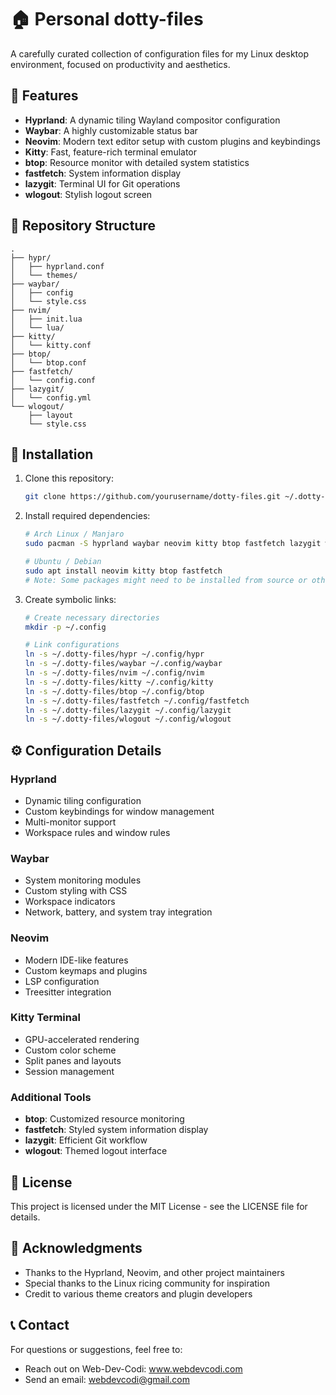 # 🏠 Personal dotty-files

A carefully curated collection of configuration files for my Linux desktop environment, focused on productivity and aesthetics.

## 🌟 Features

- **Hyprland**: A dynamic tiling Wayland compositor configuration
- **Waybar**: A highly customizable status bar
- **Neovim**: Modern text editor setup with custom plugins and keybindings
- **Kitty**: Fast, feature-rich terminal emulator
- **btop**: Resource monitor with detailed system statistics
- **fastfetch**: System information display
- **lazygit**: Terminal UI for Git operations
- **wlogout**: Stylish logout screen

## 📁 Repository Structure

```
.
├── hypr/
│   ├── hyprland.conf
│   └── themes/
├── waybar/
│   ├── config
│   └── style.css
├── nvim/
│   ├── init.lua
│   └── lua/
├── kitty/
│   └── kitty.conf
├── btop/
│   └── btop.conf
├── fastfetch/
│   └── config.conf
├── lazygit/
│   └── config.yml
└── wlogout/
    ├── layout
    └── style.css
```

## 🚀 Installation

1. Clone this repository:

   ```bash
   git clone https://github.com/yourusername/dotty-files.git ~/.dotty-files
   ```

2. Install required dependencies:

   ```bash
   # Arch Linux / Manjaro
   sudo pacman -S hyprland waybar neovim kitty btop fastfetch lazygit wlogout

   # Ubuntu / Debian
   sudo apt install neovim kitty btop fastfetch
   # Note: Some packages might need to be installed from source or other repositories
   ```

3. Create symbolic links:

   ```bash
   # Create necessary directories
   mkdir -p ~/.config

   # Link configurations
   ln -s ~/.dotty-files/hypr ~/.config/hypr
   ln -s ~/.dotty-files/waybar ~/.config/waybar
   ln -s ~/.dotty-files/nvim ~/.config/nvim
   ln -s ~/.dotty-files/kitty ~/.config/kitty
   ln -s ~/.dotty-files/btop ~/.config/btop
   ln -s ~/.dotty-files/fastfetch ~/.config/fastfetch
   ln -s ~/.dotty-files/lazygit ~/.config/lazygit
   ln -s ~/.dotty-files/wlogout ~/.config/wlogout
   ```

## ⚙️ Configuration Details

### Hyprland

- Dynamic tiling configuration
- Custom keybindings for window management
- Multi-monitor support
- Workspace rules and window rules

### Waybar

- System monitoring modules
- Custom styling with CSS
- Workspace indicators
- Network, battery, and system tray integration

### Neovim

- Modern IDE-like features
- Custom keymaps and plugins
- LSP configuration
- Treesitter integration

### Kitty Terminal

- GPU-accelerated rendering
- Custom color scheme
- Split panes and layouts
- Session management

### Additional Tools

- **btop**: Customized resource monitoring
- **fastfetch**: Styled system information display
- **lazygit**: Efficient Git workflow
- **wlogout**: Themed logout interface

## 📜 License

This project is licensed under the MIT License - see the LICENSE file for details.

## 🙏 Acknowledgments

- Thanks to the Hyprland, Neovim, and other project maintainers
- Special thanks to the Linux ricing community for inspiration
- Credit to various theme creators and plugin developers

## 📞 Contact

For questions or suggestions, feel free to:

- Reach out on Web-Dev-Codi: www.webdevcodi.com
- Send an email: webdevcodi@gmail.com
